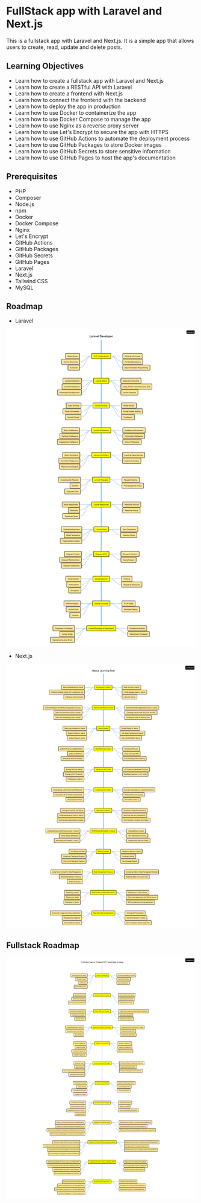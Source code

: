 # FullStack app with Laravel and Next.js

This is a fullstack app with Laravel and Next.js. It is a simple app that allows users to create, read, update and delete posts.

## Learning Objectives

- Learn how to create a fullstack app with Laravel and Next.js
- Learn how to create a RESTful API with Laravel
- Learn how to create a frontend with Next.js
- Learn how to connect the frontend with the backend
- Learn how to deploy the app in production
- Learn how to use Docker to containerize the app
- Learn how to use Docker Compose to manage the app
- Learn how to use Nginx as a reverse proxy server
- Learn how to use Let's Encrypt to secure the app with HTTPS
- Learn how to use GitHub Actions to automate the deployment process
- Learn how to use GitHub Packages to store Docker images
- Learn how to use GitHub Secrets to store sensitive information
- Learn how to use GitHub Pages to host the app's documentation

## Prerequisites

- PHP
- Composer
- Node.js
- npm
- Docker
- Docker Compose
- Nginx
- Let's Encrypt
- GitHub Actions
- GitHub Packages
- GitHub Secrets
- GitHub Pages
- Laravel
- Next.js
- Tailwind CSS
- MySQL

##  Roadmap

- Laravel

![Laravel](./paths/Laravel.jpg)

- Next.js

![Next.js](./paths/Next.jpg)

## Fullstack Roadmap

![Fullstack](./paths/FullStack.jpg)
